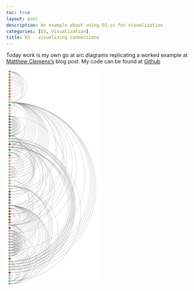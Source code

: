 ```yaml
---
toc: true
layout: post
description: An example about using D3.js for visualization
categories: [D3, Visualization]
title: D3 - visualizing connections
---
```


Today work is my own go at arc diagrams replicating a worked example at [Matthew Clemens’s](http://bl.ocks.org/enjoylife/4e435d329c2c743da33e) blog post.
My code can be found at [Github](https://github.com/waswas15/d3js-one-month-challenge/blob/master/day03.html)

![img](/images/d3js.png)

 
